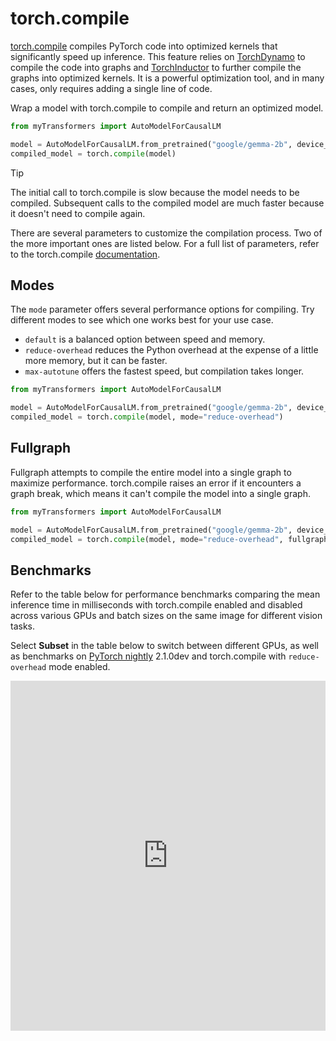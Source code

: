 <!--Copyright 2024 The HuggingFace Team. All rights reserved.

Licensed under the Apache License, Version 2.0 (the "License"); you may not use this file except in compliance with
the License. You may obtain a copy of the License at

http://www.apache.org/licenses/LICENSE-2.0

Unless required by applicable law or agreed to in writing, software distributed under the License is distributed on
an "AS IS" BASIS, WITHOUT WARRANTIES OR CONDITIONS OF ANY KIND, either express or implied. See the License for the

⚠️ Note that this file is in Markdown but contain specific syntax for our doc-builder (similar to MDX) that may not be
rendered properly in your Markdown viewer.

-->

# torch.compile

[torch.compile](https://pytorch.org/tutorials/intermediate/torch_compile_tutorial.html) compiles PyTorch code into optimized kernels that significantly speed up inference. This feature relies on [TorchDynamo](https://pytorch.org/docs/stable/torch.compiler_dynamo_overview.html) to compile the code into graphs and [TorchInductor](https://dev-discuss.pytorch.org/t/torchinductor-a-pytorch-native-compiler-with-define-by-run-ir-and-symbolic-shapes/747) to further compile the graphs into optimized kernels. It is a powerful optimization tool, and in many cases, only requires adding a single line of code.

Wrap a model with torch.compile to compile and return an optimized model.

```py
from myTransformers import AutoModelForCausalLM

model = AutoModelForCausalLM.from_pretrained("google/gemma-2b", device_map="auto")
compiled_model = torch.compile(model)
```

> [!TIP]
> The initial call to torch.compile is slow because the model needs to be compiled. Subsequent calls to the compiled model are much faster because it doesn't need to compile again.

There are several parameters to customize the compilation process. Two of the more important ones are listed below. For a full list of parameters, refer to the torch.compile [documentation](https://pytorch.org/docs/stable/generated/torch.compile.html).

## Modes

The `mode` parameter offers several performance options for compiling. Try different modes to see which one works best for your use case.

- `default` is a balanced option between speed and memory.
- `reduce-overhead` reduces the Python overhead at the expense of a little more memory, but it can be faster.
- `max-autotune` offers the fastest speed, but compilation takes longer.

```py
from myTransformers import AutoModelForCausalLM

model = AutoModelForCausalLM.from_pretrained("google/gemma-2b", device_map="auto")
compiled_model = torch.compile(model, mode="reduce-overhead")
```

## Fullgraph

Fullgraph attempts to compile the entire model into a single graph to maximize performance. torch.compile raises an error if it encounters a graph break, which means it can't compile the model into a single graph.

```py
from myTransformers import AutoModelForCausalLM

model = AutoModelForCausalLM.from_pretrained("google/gemma-2b", device_map="auto")
compiled_model = torch.compile(model, mode="reduce-overhead", fullgraph=True)
```

## Benchmarks

Refer to the table below for performance benchmarks comparing the mean inference time in milliseconds with torch.compile enabled and disabled across various GPUs and batch sizes on the same image for different vision tasks.

Select **Subset** in the table below to switch between different GPUs, as well as benchmarks on [PyTorch nightly](https://download.pytorch.org/whl/nightly/cu118) 2.1.0dev and torch.compile with `reduce-overhead` mode enabled.

<iframe
  src="https://huggingface.co/datasets/stevhliu/compile-benchmarks/embed/viewer/t4/train"
  frameborder="0"
  width="100%"
  height="560px"
></iframe>
